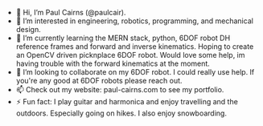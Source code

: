 - 👋 Hi, I’m Paul Cairns (@paulcair).
- 👀 I’m interested in engineering, robotics, programming, and mechanical design.
- 🌱 I’m currently learning the MERN stack, python, 6DOF robot DH reference frames and forward and inverse kinematics. Hoping to create an OpenCV driven picknplace 6DOF robot. Would love some help, im having trouble with the forward kinematics at the moment.
- 💞️ I’m looking to collaborate on my 6DOF robot. I could really use help. If you're any good at 6DOF robots please reach out.
- 📫 Check out my website: paul-cairns.com to see my portfolio.
- ⚡ Fun fact: I play guitar and harmonica and enjoy travelling and the outdoors. Especially going on hikes. I also enjoy snowboarding.
<!---
paulcair/paulcair is a ✨ special ✨ repository because its `README.md` (this file) appears on your GitHub profile.
You can click the Preview link to take a look at your changes.
--->
